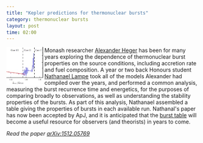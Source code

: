 ```yaml
---
title: "Kepler predictions for thermonuclear bursts"
category: thermonuclear bursts
layout: post
time: 02:00
---
```

<!-- header generated from blosxom format post; make_header.pl 23.1.2022 -->
<p>
<img src="/images/lampe16_fig2.jpg" width="100" align="left">
Monash researcher
<a href="http://2sn.org">Alexander Heger</a> has been for many years exploring
the dependence of thermonuclear burst properties on the source conditions,
including accretion rate and fuel composition. A year or two back Honours
student 
<a href="http://www.natlampe.com">Nathanael Lampe</a> took all of the models
Alexander had compiled over the years, and performed a common analysis, 
measuring the burst recurrence time and energetics, for the purposes of
comparing broadly to observations, as well as understanding the stability
properties of the bursts. As part of this analysis, Nathanael assembled a
table giving the properties of bursts in each available run. Nathanal's paper
has now been accepted by ApJ, and it is anticipated that the 
<a href="http://burst.sci.monash.edu/kepler/pmwiki.php?n=Kepler.Kepler">burst table</a>
will become a useful resource for observers (and theorists) in years 
to come.
<p>
<em>Read the paper <a href="http://arxiv.org/abs/1512.05769">arXiv:1512.05769</a></em>
